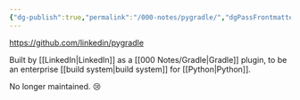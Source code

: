 ```yaml
---
{"dg-publish":true,"permalink":"/000-notes/pygradle/","dgPassFrontmatter":true}
---
```


https://github.com/linkedin/pygradle

Built by [[LinkedIn\|LinkedIn]] as a [[000 Notes/Gradle\|Gradle]] plugin, to be an enterprise [[build system\|build system]] for [[Python\|Python]].

No longer maintained. 😢